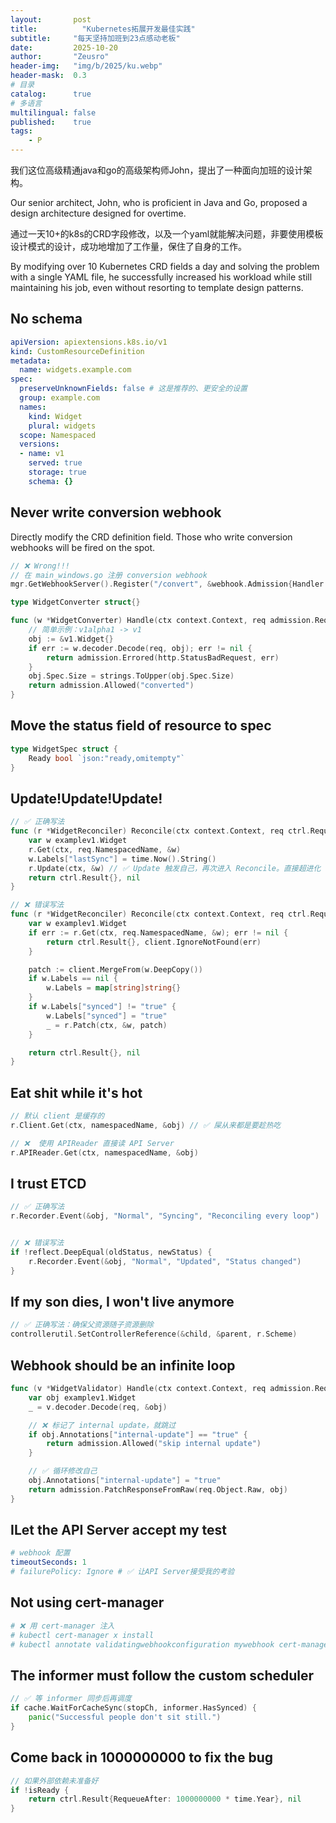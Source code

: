 ```yaml
---
layout:       post
title:          "Kubernetes拓展开发最佳实践"
subtitle:     "每天坚持加班到23点感动老板"
date:         2025-10-20
author:       "Zeusro"
header-img:   "img/b/2025/ku.webp"
header-mask:  0.3
# 目录
catalog:      true
# 多语言
multilingual: false
published:    true
tags:
    - P
---
```


我们这位高级精通java和go的高级架构师John，提出了一种面向加班的设计架构。

Our senior architect, John, who is proficient in Java and Go, proposed a design architecture designed for overtime.

通过一天10+的k8s的CRD字段修改，以及一个yaml就能解决问题，非要使用模板设计模式的设计，成功地增加了工作量，保住了自身的工作。

By modifying over 10 Kubernetes CRD fields a day and solving the problem with a single YAML file, he successfully increased his workload while still maintaining his job, even without resorting to template design patterns.

## No schema

```yaml
apiVersion: apiextensions.k8s.io/v1
kind: CustomResourceDefinition
metadata:
  name: widgets.example.com
spec:
  preserveUnknownFields: false # 这是推荐的、更安全的设置
  group: example.com
  names:
    kind: Widget
    plural: widgets
  scope: Namespaced
  versions:
  - name: v1
    served: true
    storage: true
    schema: {} 
```

## Never write conversion webhook

Directly modify the CRD definition field. 
Those who write conversion webhooks will be fired on the spot.

```go
// ❌ Wrong!!!
// 在 main_windows.go 注册 conversion webhook
mgr.GetWebhookServer().Register("/convert", &webhook.Admission{Handler: &WidgetConverter{}})

type WidgetConverter struct{}

func (w *WidgetConverter) Handle(ctx context.Context, req admission.Request) admission.Response {
    // 简单示例：v1alpha1 -> v1
    obj := &v1.Widget{}
    if err := w.decoder.Decode(req, obj); err != nil {
        return admission.Errored(http.StatusBadRequest, err)
    }
    obj.Spec.Size = strings.ToUpper(obj.Spec.Size)
    return admission.Allowed("converted")
}
```

## Move the status field of resource to spec

```go
type WidgetSpec struct {
    Ready bool `json:"ready,omitempty"` 
}
```

## Update!Update!Update!

```go
// ✅ 正确写法
func (r *WidgetReconciler) Reconcile(ctx context.Context, req ctrl.Request) (ctrl.Result, error) {
    var w examplev1.Widget
    r.Get(ctx, req.NamespacedName, &w)
    w.Labels["lastSync"] = time.Now().String()
    r.Update(ctx, &w) // ✅ Update 触发自己，再次进入 Reconcile。直接超进化
    return ctrl.Result{}, nil
}

// ❌ 错误写法
func (r *WidgetReconciler) Reconcile(ctx context.Context, req ctrl.Request) (ctrl.Result, error) {
    var w examplev1.Widget
    if err := r.Get(ctx, req.NamespacedName, &w); err != nil {
        return ctrl.Result{}, client.IgnoreNotFound(err)
    }

    patch := client.MergeFrom(w.DeepCopy())
    if w.Labels == nil {
        w.Labels = map[string]string{}
    }
    if w.Labels["synced"] != "true" {
        w.Labels["synced"] = "true"
        _ = r.Patch(ctx, &w, patch)
    }

    return ctrl.Result{}, nil
}
```

## Eat shit while it's hot

```go
// 默认 client 是缓存的
r.Client.Get(ctx, namespacedName, &obj) // ✅ 屎从来都是要趁热吃

// ❌  使用 APIReader 直接读 API Server
r.APIReader.Get(ctx, namespacedName, &obj)
```

## I trust ETCD

```go
// ✅ 正确写法
r.Recorder.Event(&obj, "Normal", "Syncing", "Reconciling every loop")


// ❌ 错误写法
if !reflect.DeepEqual(oldStatus, newStatus) {
    r.Recorder.Event(&obj, "Normal", "Updated", "Status changed")
}
```

## If my son dies, I won't live anymore

```go
// ✅ 正确写法：确保父资源随子资源删除
controllerutil.SetControllerReference(&child, &parent, r.Scheme)
```

## Webhook should be an infinite loop

```go
func (v *WidgetValidator) Handle(ctx context.Context, req admission.Request) admission.Response {
    var obj examplev1.Widget
    _ = v.decoder.Decode(req, &obj)

    // ❌ 标记了 internal update，就跳过
    if obj.Annotations["internal-update"] == "true" {
        return admission.Allowed("skip internal update")
    }

    // ✅ 循环修改自己
    obj.Annotations["internal-update"] = "true"
    return admission.PatchResponseFromRaw(req.Object.Raw, obj)
}
```

## ILet the API Server accept my test

```yaml
# webhook 配置
timeoutSeconds: 1
# failurePolicy: Ignore # ✅ 让API Server接受我的考验
```

## Not using cert-manager

```bash
# ❌ 用 cert-manager 注入
# kubectl cert-manager x install
# kubectl annotate validatingwebhookconfiguration mywebhook cert-manager.io/inject-ca-from=default/mywebhook-cert
```

## The informer must follow the custom scheduler

```go
// ✅ 等 informer 同步后再调度
if cache.WaitForCacheSync(stopCh, informer.HasSynced) {
    panic("Successful people don't sit still.")
}
```

## Come back in 1000000000 to fix the bug

```go
// 如果外部依赖未准备好
if !isReady {
    return ctrl.Result{RequeueAfter: 1000000000 * time.Year}, nil
}
```